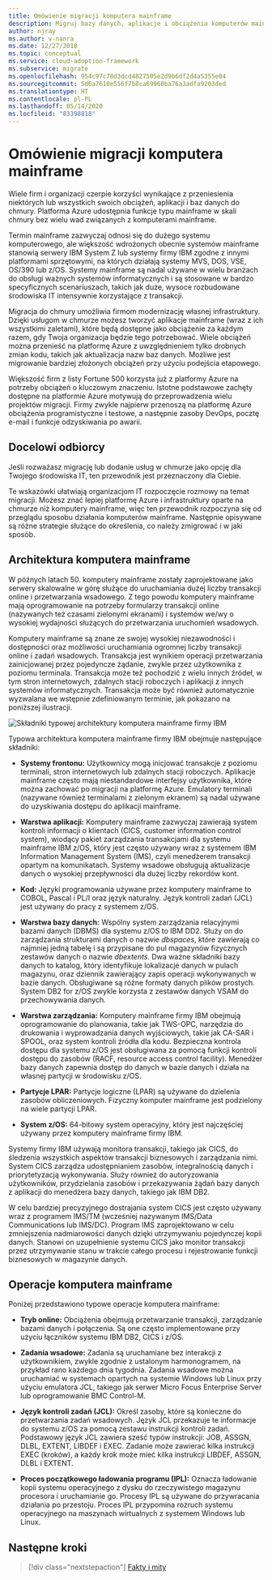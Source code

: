 ```yaml
---
title: Omówienie migracji komputera mainframe
description: Migruj bazy danych, aplikacje i obciążenia komputerów mainframe na platformę Azure, aby uzyskać sprawdzoną, wysoce dostępną i skalowalną infrastrukturę bez wielu wad komputerów mainframe.
author: njray
ms.author: v-nanra
ms.date: 12/27/2018
ms.topic: conceptual
ms.service: cloud-adoption-framework
ms.subservice: migrate
ms.openlocfilehash: 954c97c78d3dcd4827505e2d9b6df2d4a5355e04
ms.sourcegitcommit: 5d6a7610e556f7b8ca69960ba76a3adfa9203ded
ms.translationtype: HT
ms.contentlocale: pl-PL
ms.lasthandoff: 05/14/2020
ms.locfileid: "83398818"
---
```

<!-- cSpell:ignore nanra njray dbspaces dbextents VSAM RACF LPARS ASSGN DLBL EXTENT LIBDEF EXEC IPLs -->

# <a name="mainframe-migration-overview"></a>Omówienie migracji komputera mainframe

Wiele firm i organizacji czerpie korzyści wynikające z przeniesienia niektórych lub wszystkich swoich obciążeń, aplikacji i baz danych do chmury. Platforma Azure udostępnia funkcje typu mainframe w skali chmury bez wielu wad związanych z komputerami mainframe.

Termin mainframe zazwyczaj odnosi się do dużego systemu komputerowego, ale większość wdrożonych obecnie systemów mainframe stanowią serwery IBM System Z lub systemy firmy IBM zgodne z innymi platformami sprzętowymi, na których działają systemy MVS, DOS, VSE, OS/390 lub z/OS. Systemy mainframe są nadal używane w wielu branżach do obsługi ważnych systemów informatycznych i są stosowane w bardzo specyficznych scenariuszach, takich jak duże, wysoce rozbudowane środowiska IT intensywnie korzystające z transakcji.

Migracja do chmury umożliwia firmom modernizację własnej infrastruktury. Dzięki usługom w chmurze możesz tworzyć aplikacje mainframe (wraz z ich wszystkimi zaletami), które będą dostępne jako obciążenie za każdym razem, gdy Twoja organizacja będzie tego potrzebować. Wiele obciążeń można przenieść na platformę Azure z uwzględnieniem tylko drobnych zmian kodu, takich jak aktualizacja nazw baz danych. Możliwe jest migrowanie bardziej złożonych obciążeń przy użyciu podejścia etapowego.

Większość firm z listy Fortune 500 korzysta już z platformy Azure na potrzeby obciążeń o kluczowym znaczeniu. Istotne podstawowe zachęty dostępne na platformie Azure motywują do przeprowadzenia wielu projektów migracji. Firmy zwykle najpierw przenoszą na platformę Azure obciążenia programistyczne i testowe, a następnie zasoby DevOps, pocztę e-mail i funkcje odzyskiwania po awarii.

## <a name="intended-audience"></a>Docelowi odbiorcy

Jeśli rozważasz migrację lub dodanie usług w chmurze jako opcję dla Twojego środowiska IT, ten przewodnik jest przeznaczony dla Ciebie.

Te wskazówki ułatwiają organizacjom IT rozpoczęcie rozmowy na temat migracji. Możesz znać lepiej platformę Azure i infrastruktury oparte na chmurze niż komputery mainframe, więc ten przewodnik rozpoczyna się od przeglądu sposobu działania komputerów mainframe. Następnie opisywane są różne strategie służące do określenia, co należy zmigrować i w jaki sposób.

## <a name="mainframe-architecture"></a>Architektura komputera mainframe

W późnych latach 50. komputery mainframe zostały zaprojektowane jako serwery skalowalne w górę służące do uruchamiania dużej liczby transakcji online i przetwarzania wsadowego. Z tego powodu komputery mainframe mają oprogramowanie na potrzeby formularzy transakcji online (nazywanych też czasami zielonymi ekranami) i systemów we/wy o wysokiej wydajności służących do przetwarzania uruchomień wsadowych.

Komputery mainframe są znane ze swojej wysokiej niezawodności i dostępności oraz możliwości uruchamiania ogromnej liczby transakcji online i zadań wsadowych. Transakcja jest wynikiem operacji przetwarzania zainicjowanej przez pojedyncze żądanie, zwykle przez użytkownika z poziomu terminala. Transakcja może też pochodzić z wielu innych źródeł, w tym stron internetowych, zdalnych stacji roboczych i aplikacji z innych systemów informatycznych. Transakcja może być również automatycznie wyzwalana we wstępnie zdefiniowanym terminie, jak pokazano na poniższej ilustracji.

![Składniki typowej architektury komputera mainframe firmy IBM](../../_images/mainframe-migration/mainframe-architecture.png)

Typowa architektura komputera mainframe firmy IBM obejmuje następujące składniki:

- **Systemy frontonu:** Użytkownicy mogą inicjować transakcje z poziomu terminali, stron internetowych lub zdalnych stacji roboczych. Aplikacje mainframe często mają niestandardowe interfejsy użytkownika, które można zachować po migracji na platformę Azure. Emulatory terminali (nazywane również terminalami z zielonym ekranem) są nadal używane do uzyskiwania dostępu do aplikacji mainframe.

- **Warstwa aplikacji:** Komputery mainframe zazwyczaj zawierają system kontroli informacji o klientach (CICS, customer information control system), wiodący pakiet zarządzania transakcjami dla systemu mainframe IBM z/OS, który jest często używany wraz z systemem IBM Information Management System (IMS), czyli menedżerem transakcji opartym na komunikatach. Systemy wsadowe obsługują aktualizacje danych o wysokiej przepływności dla dużej liczby rekordów kont.

- **Kod:** Języki programowania używane przez komputery mainframe to COBOL, Pascal i PL/I oraz język naturalny. Język kontroli zadań (JCL) jest używany do pracy z systemem z/OS.

- **Warstwa bazy danych:** Wspólny system zarządzania relacyjnymi bazami danych (DBMS) dla systemu z/OS to IBM DD2. Służy on do zarządzania strukturami danych o nazwie _dbspaces_, które zawierają co najmniej jedną tabelę i są przypisane do pul magazynów fizycznych zestawów danych o nazwie _dbextents_. Dwa ważne składniki bazy danych to katalog, który identyfikuje lokalizacje danych w pulach magazynu, oraz dziennik zawierający zapis operacji wykonywanych w bazie danych. Obsługiwane są różne formaty danych plików prostych. System DB2 for z/OS zwykle korzysta z zestawów danych VSAM do przechowywania danych.

- **Warstwa zarządzania:** Komputery mainframe firmy IBM obejmują oprogramowanie do planowania, takie jak TWS-OPC, narzędzia do drukowania i wyprowadzania danych wyjściowych, takie jak CA-SAR i SPOOL, oraz system kontroli źródła dla kodu. Bezpieczna kontrola dostępu dla systemu z/OS jest obsługiwana za pomocą funkcji kontroli dostępu do zasobów (RACF, resource access control facility). Menedżer bazy danych zapewnia dostęp do danych w bazie danych i działa na własnej partycji w środowisku z/OS.

- **Partycje LPAR:** Partycje logiczne (LPAR) są używane do dzielenia zasobów obliczeniowych. Fizyczny komputer mainframe jest podzielony na wiele partycji LPAR.

- **System z/OS:** 64-bitowy system operacyjny, który jest najczęściej używany przez komputery mainframe firmy IBM.

Systemy firmy IBM używają monitora transakcji, takiego jak CICS, do śledzenia wszystkich aspektów transakcji biznesowych i zarządzania nimi. System CICS zarządza udostępnianiem zasobów, integralnością danych i priorytetyzacją wykonywania. Służy również do autoryzowania użytkowników, przydzielania zasobów i przekazywania żądań bazy danych z aplikacji do menedżera bazy danych, takiego jak IBM DB2.

W celu bardziej precyzyjnego dostrajania system CICS jest często używany wraz z programem IMS/TM (wcześniej nazywanym IMS/Data Communications lub IMS/DC). Program IMS zaprojektowano w celu zmniejszenia nadmiarowości danych dzięki utrzymywaniu pojedynczej kopii danych. Stanowi on uzupełnienie systemu CICS jako monitor transakcji przez utrzymywanie stanu w trakcie całego procesu i rejestrowanie funkcji biznesowych w magazynie danych.

## <a name="mainframe-operations"></a>Operacje komputera mainframe

Poniżej przedstawiono typowe operacje komputera mainframe:

- **Tryb online:** Obciążenia obejmują przetwarzanie transakcji, zarządzanie bazami danych i połączenia. Są one często implementowane przy użyciu łączników systemu IBM DB2, CICS i z/OS.

<!-- docsTest:ignore "BMC Control-M" -->
<!-- cSpell:ignore JOB ASSGN DLBL EXTENT LIBDEF EXEC -->

- **Zadania wsadowe:** Zadania są uruchamiane bez interakcji z użytkownikiem, zwykle zgodnie z ustalonym harmonogramem, na przykład rano każdego dnia tygodnia. Zadania wsadowe można uruchamiać w systemach opartych na systemie Windows lub Linux przy użyciu emulatora JCL, takiego jak serwer Micro Focus Enterprise Server lub oprogramowanie BMC Control-M.

- **Język kontroli zadań (JCL):** Określ zasoby, które są konieczne do przetwarzania zadań wsadowych. Język JCL przekazuje te informacje do systemu z/OS za pomocą zestawu instrukcji kontroli zadań. Podstawowy język JCL zawiera sześć typów instrukcji: JOB, ASSGN, DLBL, EXTENT, LIBDEF i EXEC. Zadanie może zawierać kilka instrukcji EXEC (kroków), a każdy krok może mieć kilka instrukcji LIBDEF, ASSGN, DLBL i EXTENT.

- **Proces początkowego ładowania programu (IPL):**  Oznacza ładowanie kopii systemu operacyjnego z dysku do rzeczywistego magazynu procesora i uruchamianie go. Procesy IPL są używane do przywracania działania po przestoju. Proces IPL przypomina rozruch systemu operacyjnego na maszynach wirtualnych z systemem Windows lub Linux.

## <a name="next-steps"></a>Następne kroki

> [!div class="nextstepaction"]
> [Fakty i mity](./myths-and-facts.md)
